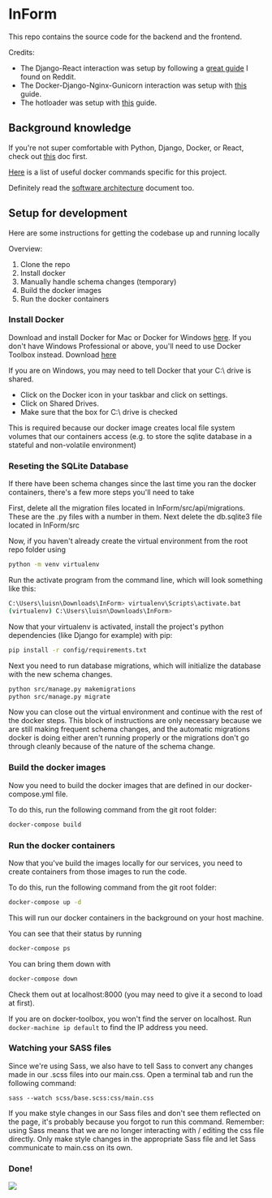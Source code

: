 # InForm

This repo contains the source code for the backend and the frontend.

Credits: 
* The Django-React interaction was setup by following a [great guide](http://geezhawk.github.io/using-react-with-django-rest-framework) I found on Reddit.
* The Docker-Django-Nginx-Gunicorn interaction was setup with [this](http://ruddra.com/2016/08/14/docker-django-nginx-postgres/) guide.
* The hotloader was setup with [this](http://owaislone.org/blog/webpack-plus-reactjs-and-django/) guide.
## Background knowledge

If you're not super comfortable with Python, Django, Docker, or React, check out [this](docs/learning.md) doc first.

[Here](docs/docker-commands.md) is a list of useful docker commands specific for this project.

Definitely read the [software architecture](docs/architecture.md) document too.

## Setup for development

Here are some instructions for getting the codebase up and running locally

Overview:

1. Clone the repo
2. Install docker
3. Manually handle schema changes (temporary)
4. Build the docker images 
5. Run the docker containers


### Install Docker

Download and install Docker for Mac or Docker for Windows [here](https://www.docker.com/).
If you don't have Windows Professional or above, you'll need to use Docker Toolbox instead. Download [here](https://www.docker.com/products/docker-toolbox)

If you are on Windows, you may need to tell Docker that your C:\ drive is shared.

* Click on the Docker icon in your taskbar and click on settings.
* Click on Shared Drives.
* Make sure that the box for C:\ drive is checked

This is required because our docker image creates local file system volumes that our containers access (e.g. to store the sqlite database in a stateful and non-volatile environment)

### Reseting the SQLite Database

If there have been schema changes since the last time you ran the docker containers, there's a few more steps you'll need to take

First, delete all the migration files located in InForm/src/api/migrations. These are the .py files with a number in them. Next delete the db.sqlite3 file located in InForm/src

Now, if you haven't already create the virtual environment from the root repo folder using

```bash
python -m venv virtualenv
```

Run the activate program from the command line, which will look something like this:

```bash
C:\Users\luisn\Downloads\InForm> virtualenv\Scripts\activate.bat
(virtualenv) C:\Users\luisn\Downloads\InForm> 
```

Now that your virtualenv is activated, install the project's python dependencies (like Django for example) with pip:

```bash
pip install -r config/requirements.txt
```

Next you need to run database migrations, which will initialize the database with the new schema changes.

```bash
python src/manage.py makemigrations
python src/manage.py migrate
```

Now you can close out the virtual environment and continue with the rest of the docker steps. This block of instructions are only necessary because we are still making frequent schema changes, and the automatic migrations docker is doing either aren't running properly or the migrations don't go through cleanly because of the nature of the schema change. 

### Build the docker images

Now you need to build the docker images that are defined in our docker-compose.yml file.

To do this, run the following command from the git root folder:

```bash
docker-compose build
```

### Run the docker containers

Now that you've build the images locally for our services, you need to create containers from those images to run the code.

To do this, run the following command from the git root folder:

```bash
docker-compose up -d
```

This will run our docker containers in the background on your host machine.

You can see that their status by running

```bash
docker-compose ps
```

You can bring them down with
```bash
docker-compose down
```

Check them out at localhost:8000 (you may need to give it a second to load at first).


If you are on docker-toolbox, you won't find the server on localhost. Run ```docker-machine ip default``` to find the IP address you need.

### Watching your SASS files

Since we're using Sass, we also have to tell Sass to convert any changes made in our .scss files into our main.css. Open a terminal tab and run the following command:

```
sass --watch scss/base.scss:css/main.css
```

If you make style changes in our Sass files and don't see them reflected on the page, it's probably because you forgot to run this command. Remember: using Sass means that we are no longer interacting with / editing the css file directly. Only make style changes in the appropriate Sass file and let Sass communicate to main.css on its own.

### Done!

![](https://media.giphy.com/media/A4R8sdUG7G9TG/giphy.gif)

